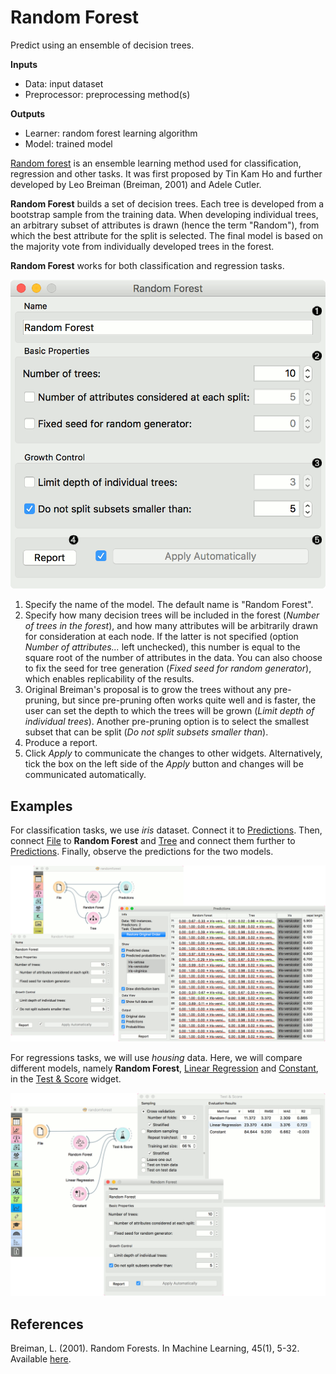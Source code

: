 Random Forest
=============

Predict using an ensemble of decision trees.

**Inputs**

- Data: input dataset
- Preprocessor: preprocessing method(s)

**Outputs**

- Learner: random forest learning algorithm
- Model: trained model

[Random forest](https://en.wikipedia.org/wiki/Random_forest) is an ensemble learning method used for classification, regression and other tasks. It was first proposed by Tin Kam Ho and further developed by Leo Breiman (Breiman, 2001) and Adele Cutler.

**Random Forest** builds a set of decision trees. Each tree is developed from a bootstrap sample from the training data. When developing individual trees, an arbitrary subset of attributes is drawn (hence the term "Random"), from which the best attribute for the split is selected. The final model is based on the majority vote from individually developed trees in the forest.

**Random Forest** works for both classification and regression tasks.

![](images/RandomForest-stamped.png)

1. Specify the name of the model. The default name is "Random Forest".
2. Specify how many decision trees will be included in the forest (*Number of trees in the forest*), and how many attributes will be arbitrarily drawn for consideration at each node. If the latter is not specified (option *Number of attributes...* left unchecked), this number is equal to the square root of the number of attributes in the data. You can also choose to fix the seed for tree generation (*Fixed seed for random generator*), which enables replicability of the results.
3. Original Breiman's proposal is to grow the trees without any pre-pruning, but since pre-pruning often works quite well and is faster, the user can set the depth to which the trees will be grown (*Limit depth of individual trees*). Another pre-pruning option is to select the smallest subset that can be split (*Do not split subsets smaller than*).
4. Produce a report.
5. Click *Apply* to communicate the changes to other widgets. Alternatively, tick the box on the left side of the *Apply* button and changes will be communicated automatically.

Examples
--------

For classification tasks, we use *iris* dataset. Connect it to [Predictions](../evaluate/predictions.md). Then, connect [File](../data/file.md) to **Random Forest** and [Tree](../model/tree.md) and connect them further to [Predictions](../evaluate/predictions.md). Finally, observe the predictions for the two models.

![](images/RandomForest-classification.png)

For regressions tasks, we will use *housing* data. Here, we will compare different models, namely **Random Forest**, [Linear Regression](../model/linearregression.md) and [Constant](../model/constant.md), in the [Test & Score](../evaluate/testandscore.md) widget.

![](images/RandomForest-regression.png)

References
----------

Breiman, L. (2001). Random Forests. In Machine Learning, 45(1), 5-32. Available [here](https://www.stat.berkeley.edu/~breiman/randomforest2001.pdf).
